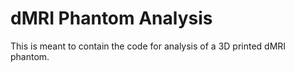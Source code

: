 # dMRI Phantom Analysis

This is meant to contain the code for analysis of a 3D printed dMRI phantom.

